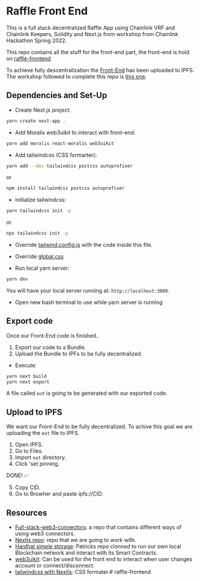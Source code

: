 # Raffle Front End
This is a full stack decentralized Raffle App using Chainlink VRF and Chainlink Keepers, Solidity and Next.js from workshop from Chainlink Hackathon Spring 2022.

This repo contains all the stuff for the front-end part, the front-end is hold on [raffle-frontend](https://github.com/JMariadlcs/raffle-full-stack).

To achieve fully descentralization the [Front-End](ipfs://Qmciioouvm2EbHTfWexWEp74STzK1CeqPygCepoKmymgVE) has been uploaded to IPFS.
The workshop followed to complete this repo is [this one](https://www.youtube.com/watch?v=8bMrko6iD9Q&t=5445s).

## Dependencies and Set-Up
- Create Next.js project:
```bash
yarn create next-app .
```

- Add Moralis web3uikit to interact with front-end:
```bash
yarn add moralis react-moralis web3uikit

```
- Add tailwindcss (CSS formarter):
```bash
yarn add --dev tailwindcss postcss autoprefixer
```
or 
```bash
npm install tailwindcss postcss autoprefixer
```

- Initialize tailwindcss:
```bash
yarn tailwindcss init -p
```
or
```bash
npx tailwindcss init -p
```

- Override [tailwind.config.js](https://github.com/JMariadlcs/raffle-frontend/blob/main/tailwind.config.js) with the code inside this file.
- Override [global.css](https://github.com/JMariadlcs/raffle-frontend/blob/main/styles/globals.css)

- Run local yarn server:
```bash
yarn dev
```
You will have your local server running at: `http://localhost:3000`.

- Open new bash terminal to use while yarn server is running


## Export code
Once our Front-End code is finished..
1. Export our code to a Bundle.
2. Upload the Bundle to IPFs to be fully decentralized.

- Execute:
```bash
yarn next build
yarn next export
```
A file called `out` is going to be generated with our exported code.

## Upload to IPFS
We want our Front-End to be fully decentralized. To achive this goal we are uploading the `out` file to IPFS.
1. Open IPFS.
2. Go to Files.
3. Import `out` directory.
4. Click 'set pinning.

DONE! ✅ 

5. Copy CID.
6. Go to Browher and paste ipfs://CID.

## Resources
- [Full-stack-web3-connectors](https://github.com/PatrickAlphaC/full-stack-web3-metamask-connectors): a repo that contains different ways of using web3 connectors.
- [Nextjs repo](https://github.com/PatrickAlphaC/nextjs-moralis-metamask-connect/tree/cd4ff2ce34ecec6874e8fa32df8f44cef962b6e7): repo that we are going to work with.
- [Hardhat simple storage](https://github.com/PatrickAlphaC/hardhat-simple-storage): Patricks repo clonned to run our own local Blockchain network and interact with its Smart Contracts.
- [web3uikit](https://github.com/web3ui/web3uikit): Can be used for the front end to interact when user changes account or connect/disconnect.
- [tailwindcss with Nextjs](https://tailwindcss.com/docs/guides/nextjs): CSS formater.# raffle-frontend
